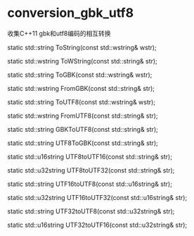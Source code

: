 # conversion_gbk_utf8
收集C++11 gbk和utf8编码的相互转换


static std::string    ToString(const std::wstring& wstr);

static std::wstring   ToWString(const std::string& str);

static std::string    ToGBK(const std::wstring& wstr);

static std::wstring   FromGBK(const std::string& str);

static std::string    ToUTF8(const std::wstring& wstr);

static std::wstring   FromUTF8(const std::string& str);

static std::string    GBKToUTF8(const std::string& str);

static std::string    UTF8ToGBK(const std::string& str);

static std::u16string UTF8toUTF16(const std::string& str);

static std::u32string UTF8toUTF32(const std::string& str);

static std::string    UTF16toUTF8(const std::u16string& str);

static std::u32string UTF16toUTF32(const std::u16string& str);

static std::string    UTF32toUTF8(const std::u32string& str);

static std::u16string UTF32toUTF16(const std::u32string& str);
